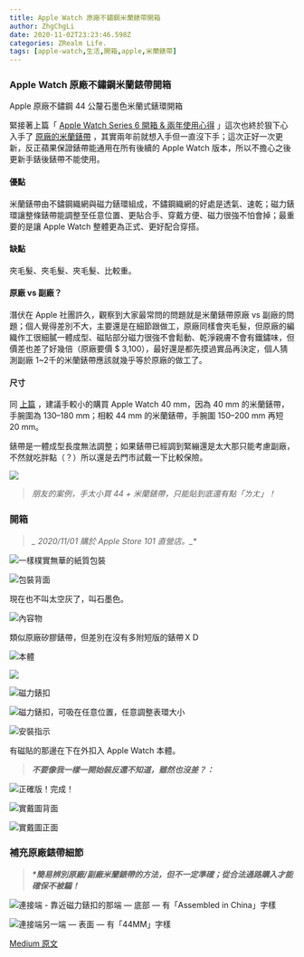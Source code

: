 ```yaml
---
title: Apple Watch 原廠不鏽鋼米蘭錶帶開箱
author: ZhgChgLi
date: 2020-11-02T23:23:46.598Z
categories: ZRealm Life.
tags: [apple-watch,生活,開箱,apple,米蘭錶帶]
---
```


### Apple Watch 原廠不鏽鋼米蘭錶帶開箱

Apple 原廠不鏽鋼 44 公釐石墨色米蘭式錶環開箱

緊接著上篇「 [Apple Watch Series 6 開箱 & 兩年使用心得](../apple-watch-series-6-%E9%96%8B%E7%AE%B1-%E5%85%A9%E5%B9%B4%E4%BD%BF%E7%94%A8%E9%AB%94%E9%A9%97-eab0e984043) 」這次也終於狠下心入手了 [原廠的米蘭錶帶](https://www.apple.com/tw/shop/product/MTU22FE/A/40-%E5%85%AC%E9%87%90%E9%8A%80%E8%89%B2%E7%B1%B3%E8%98%AD%E5%BC%8F%E9%8C%B6%E7%92%B0) ，其實兩年前就想入手但一直沒下手；這次正好一次更新，反正蘋果保證錶帶能通用在所有後續的 Apple Watch 版本，所以不擔心之後更新手錶後錶帶不能使用。
#### 優點

米蘭錶帶由不鏽鋼織網與磁力錶環組成，不鏽鋼織網的好處是透氣、速乾；磁力錶環讓整條錶帶能調整至任意位置、更貼合手、穿戴方便、磁力很強不怕會掉；最重要的是讓 Apple Watch 整體更為正式、更好配合穿搭。
#### 缺點

夾毛髮、夾毛髮、夾毛髮、比較重。
#### 原廠 vs 副廠？

潛伏在 Apple 社團許久，觀察到大家最常問的問題就是米蘭錶帶原廠 vs 副廠的問題；個人覺得差別不大，主要還是在細節跟做工，原廠同樣會夾毛髮，但原廠的編織作工很細膩一體成型、磁貼部分磁力很強不會鬆動、乾淨親膚不會有鐵鏽味，但價差也差了好幾倍（原廠要價 $ 3,100），最好還是都先摸過實品再決定，個人猜測副廠 1~2千的米蘭錶帶應該就幾乎等於原廠的做工了。
#### 尺寸

同 [上篇](../apple-watch-series-6-%E9%96%8B%E7%AE%B1-%E5%85%A9%E5%B9%B4%E4%BD%BF%E7%94%A8%E9%AB%94%E9%A9%97-eab0e984043) ，建議手較小的購買 Apple Watch 40 mm，因為 40 mm 的米蘭錶帶，手腕圍為 130–180 mm；相較 44 mm 的米蘭錶帶，手腕圍 150–200 mm 再短 20 mm。

錶帶是一體成型長度無法調整；如果錶帶已經調到緊繃還是太大那只能考慮副廠，不然就吃胖點（？）所以還是去門市試戴一下比較保險。

![](/assets/c0f99f987d9c/1*faHIYnWjMFiOg2Q5AoWnlQ.png)
> _朋友的案例，手太小買 44 + 米蘭錶帶，只能貼到底還有點「ㄌㄤ」！_

### 開箱
> **_* 2020/11/01 購於 Apple Store 101 直營店。_**


![一樣樸實無華的紙質包裝](/assets/c0f99f987d9c/1*HI4rii9jMG1mkzvmXMWdLw.jpeg "一樣樸實無華的紙質包裝")

![包裝背面](/assets/c0f99f987d9c/1*e8y5jTMTJKKPdydc2v0NVw.jpeg "包裝背面")

現在也不叫太空灰了，叫石墨色。

![內容物](/assets/c0f99f987d9c/1*m0sAkDMEiPwm43rTn0-3tA.jpeg "內容物")

類似原廠矽膠錶帶，但差別在沒有多附短版的錶帶ＸＤ

![本體](/assets/c0f99f987d9c/1*seGVcrq2LSAlRrTp-CPIfQ.jpeg "本體")

![](/assets/c0f99f987d9c/1*IPUHeRmo5iG9QzsC_NKQoA.jpeg)

![磁力錶扣](/assets/c0f99f987d9c/1*mHytJWItkz8l4OtPq5HkeA.jpeg "磁力錶扣")

![磁力錶扣，可吸在任意位置，任意調整表環大小](/assets/c0f99f987d9c/1*IIstNIHPD8kXOum-reIkjg.gif "磁力錶扣，可吸在任意位置，任意調整表環大小")

![安裝指示](/assets/c0f99f987d9c/1*OwyAmkDoSbsVwyHizqEXPA.jpeg "安裝指示")

有磁貼的那邊在下在外扣入 Apple Watch 本體。
> **_不要像我一樣一開始裝反還不知道，雖然也沒差？：_**


![正確版！完成！](/assets/c0f99f987d9c/1*5-cOehnnwZhtNeRxMUfTqg.jpeg "正確版！完成！")

![實戴圖背面](/assets/c0f99f987d9c/1*WT_fwjfrtgJZFZnLULndRw.jpeg "實戴圖背面")

![實戴圖正面](/assets/c0f99f987d9c/1*eIq97MlqVilozKrm2kcT0g.jpeg "實戴圖正面")
### 補充原廠錶帶細節
> **_*簡易辨別原廠/副廠米蘭錶帶的方法，但不一定準確；從合法通路購入才能確保不被騙！_**


![連接端 - 靠近磁力錶扣的那端 — 底部 — 有「Assembled in China」字樣](/assets/c0f99f987d9c/1*24YD1G0kgfc5qeRX55ItEg.jpeg "連接端 - 靠近磁力錶扣的那端 — 底部 — 有「Assembled in China」字樣")

![連接端另一端 — 表面 — 有「44MM」字樣](/assets/c0f99f987d9c/1*KZcWMP1vVSGtCpLuJW6rFw.jpeg "連接端另一端 — 表面 — 有「44MM」字樣")

[Medium 原文](https://medium.com/zrealm-life/apple-watch-%E5%8E%9F%E5%BB%A0%E4%B8%8D%E9%8F%BD%E9%8B%BC%E7%B1%B3%E8%98%AD%E9%8C%B6%E5%B8%B6%E9%96%8B%E7%AE%B1-c0f99f987d9c)
